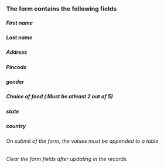 <!-- Create a form using HTML, CSS and -->

### The form contains the following fields 
##### First name
##### Last name
##### Address
##### Pincode
##### gender
##### Choice of food ( Must be atleast 2 out of 5)
##### state 
##### country


###### On submit of the form, the values must be appended to a table
###### Clear the form fields after updating in the records.
 
